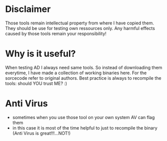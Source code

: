 # Disclaimer

Those tools remain intellectual property from where I have copied them. They should be use for testing own ressources only. Any harmful effects caused by those tools remain your responsibility!

# Why is it useful?

When testing AD I always need same tools. So instead of downloading them everytime, I have made a collection of working binaries here. For the sorcecode refer to original authors. Best practice is always to recompile the tools: should YOU trust ME? :)

# Anti Virus

* sometimes when you use those tool on your own system AV can flag them
* in this case it is most of the time helpful to just to recompile the binary (Anti Virus is great!!!...NOT!)
